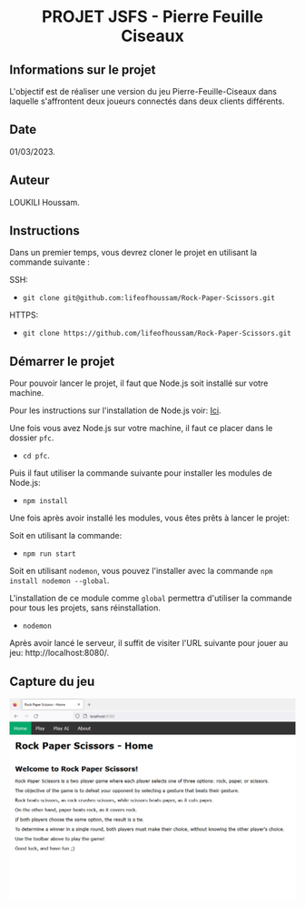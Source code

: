 <div align="center"><h1 align="center">PROJET JSFS - Pierre Feuille Ciseaux</h1></div>

## Informations sur le projet

  L'objectif est de réaliser une version du jeu Pierre-Feuille-Ciseaux dans laquelle s'affrontent deux joueurs connectés dans deux clients différents. 


## Date

  01/03/2023.

## Auteur

  LOUKILI Houssam.


## Instructions
  
  Dans un premier temps, vous devrez cloner le projet en utilisant la commande suivante :
  
  SSH:

  * `git clone git@github.com:lifeofhoussam/Rock-Paper-Scissors.git`

  HTTPS:

  * `git clone https://github.com/lifeofhoussam/Rock-Paper-Scissors.git`
  
## Démarrer le projet
  
  Pour pouvoir lancer le projet, il faut que Node.js soit installé sur votre machine.

  Pour les instructions sur l'installation de Node.js voir: [Ici](https://nodejs.org/en/).

  Une fois vous avez Node.js sur votre machine, il faut ce placer dans le dossier `pfc`.
  
  * `cd pfc`.
   
  Puis il faut utiliser la commande suivante pour installer les modules de Node.js:
  
  * `npm install`

  Une fois après avoir installé les modules, vous êtes prêts à lancer le projet:

  Soit en utilisant la commande: 

  * `npm run start`

  Soit en utilisant `nodemon`, vous pouvez l'installer avec la commande `npm install nodemon --global`.

  L'installation de ce module comme `global` permettra d'utiliser la commande pour tous les projets, sans réinstallation.

  * `nodemon`

  Après avoir lancé le serveur, il suffit de visiter l'URL suivante pour jouer au jeu: http://localhost:8080/.

## Capture du jeu

  ![Screenshot](pfc/images/game.png)
